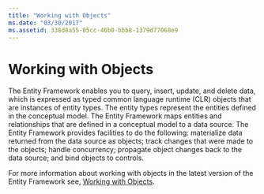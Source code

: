 ```yaml
---
title: "Working with Objects"
ms.date: "03/30/2017"
ms.assetid: 338d8a55-05cc-46b0-bbb8-1379d77068e9
---
```

# Working with Objects
The Entity Framework enables you to query, insert, update, and delete data, which is expressed as typed common language runtime (CLR) objects that are instances of entity types. The entity types represent the entities defined in the conceptual model. The Entity Framework maps entities and relationships that are defined in a conceptual model to a data source. The Entity Framework provides facilities to do the following: materialize data returned from the data source as objects; track changes that were made to the objects; handle concurrency; propagate object changes back to the data source; and bind objects to controls.  
  
 For more information about working with objects in the latest version of the Entity Framework see, [Working with Objects](https://docs.microsoft.com/previous-versions/gg696163(v=vs.103)).
